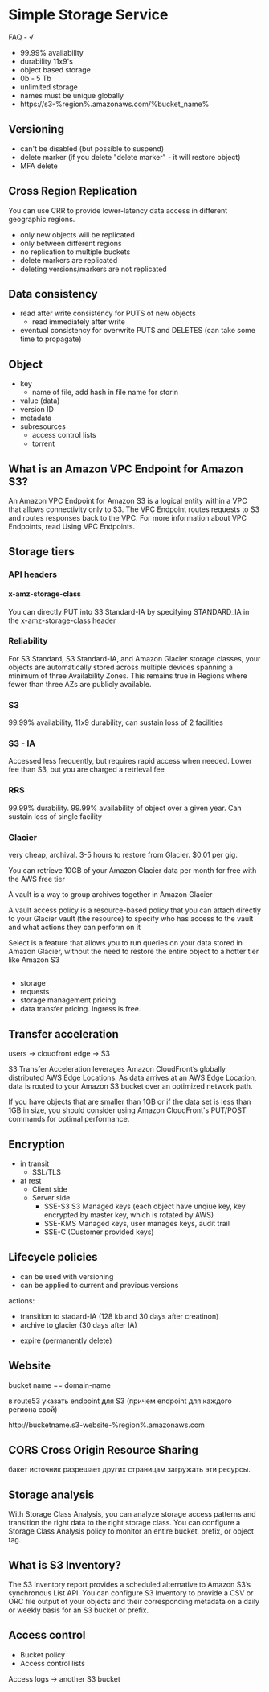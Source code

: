 # Simple Storage Service

FAQ - √

- 99.99% availability
- durability 11x9's
- object based storage
- 0b - 5 Tb
- unlimited storage
- names must be unique globally
- https://s3-%region%.amazonaws.com/%bucket_name%

## Versioning

- can't be disabled (but possible to suspend)
- delete marker (if you delete "delete marker" - it will restore object)
- MFA delete

## Cross Region Replication

You can use CRR to provide lower-latency data access in different geographic regions.

- only new objects will be replicated
- only between different regions
- no replication to multiple buckets
- delete markers are replicated
- deleting versions/markers are not replicated

## Data consistency

* read after write consistency for PUTS of new objects
    * read immediately after write
* eventual consistency for overwrite PUTS and DELETES (can take some time to propagate)

## Object

* key
    * name of file, add hash in file name for storin
* value (data)
* version ID
* metadata
* subresources
    * access control lists
    * torrent

## What is an Amazon VPC Endpoint for Amazon S3?

An Amazon VPC Endpoint for Amazon S3 is a logical entity within a VPC that allows connectivity only to S3. The VPC Endpoint routes requests to S3 and routes responses back to the VPC. For more information about VPC Endpoints, read Using VPC Endpoints.

## Storage tiers

### API headers

#### x-amz-storage-class

You can directly PUT into S3 Standard-IA by specifying STANDARD_IA in the x-amz-storage-class header

### Reliability

For S3 Standard, S3 Standard-IA, and Amazon Glacier storage classes, your objects are automatically stored across multiple devices spanning a minimum of three Availability Zones. This remains true in Regions where fewer than three AZs are publicly available.

### S3

99.99% availability, 11x9 durability, can sustain loss of 2 facilities

### S3 - IA

Accessed less frequently, but requires rapid access when needed. Lower fee than S3, but you are charged a retrieval fee

### RRS

99.99% durability. 99.99% availability of object over a given year. Can sustain loss of single facility

### Glacier

very cheap, archival. 3-5 hours to restore from Glacier. $0.01 per gig.

You can retrieve 10GB of your Amazon Glacier data per month for free with the AWS free tier

A vault is a way to group archives together in Amazon Glacier

A vault access policy is a resource-based policy that you can attach directly to your Glacier vault (the resource) to specify who has access to the vault and what actions they can perform on it
 
Select is a feature that allows you to run queries on your data stored in Amazon Glacier, without the need to restore the entire object to a hotter tier like Amazon S3

## $$$$

* storage
* requests
* storage management pricing
* data transfer pricing. Ingress is free.

## Transfer acceleration

users -> cloudfront edge -> S3

S3 Transfer Acceleration leverages Amazon CloudFront’s globally distributed AWS Edge Locations. As data arrives at an AWS Edge Location, data is routed to your Amazon S3 bucket over an optimized network path.

If you have objects that are smaller than 1GB or if the data set is less than 1GB in size, you should consider using Amazon CloudFront's PUT/POST commands for optimal performance.

## Encryption

- in transit
    * SSL/TLS
- at rest
    - Client side
    - Server side
        * SSE-S3 S3 Managed keys (each object have unqiue key, key encrypted by master key, which is rotated by AWS)
        * SSE-KMS Managed keys, user manages keys, audit trail
        * SSE-C (Customer provided keys)

## Lifecycle policies

- can be used with versioning
- can be applied to current and previous versions

actions:
* transition to stadard-IA (128 kb and 30 days after creatinon)
* archive to glacier (30 days after IA)
- expire (permanently delete)

## Website

bucket name == domain-name

в route53 указать endpoint для S3 (причем endpoint для каждого региона свой)

http://bucketname.s3-website-%region%.amazonaws.com

## CORS Cross Origin Resource Sharing

бакет источник разрешает других страницам загружать эти ресурсы.

## Storage analysis

With Storage Class Analysis, you can analyze storage access patterns and transition the right data to the right storage class. You can configure a Storage Class Analysis policy to monitor an entire bucket, prefix, or object tag.

## What is S3 Inventory?

The S3 Inventory report provides a scheduled alternative to Amazon S3’s synchronous List API. You can configure S3 Inventory to provide a CSV or ORC file output of your objects and their corresponding metadata on a daily or weekly basis for an S3 bucket or prefix.

## Access control

- Bucket policy
- Access control lists

Access logs -> another S3 bucket

